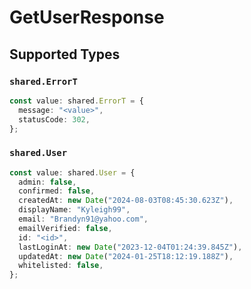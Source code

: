 # GetUserResponse


## Supported Types

### `shared.ErrorT`

```typescript
const value: shared.ErrorT = {
  message: "<value>",
  statusCode: 302,
};
```

### `shared.User`

```typescript
const value: shared.User = {
  admin: false,
  confirmed: false,
  createdAt: new Date("2024-08-03T08:45:30.623Z"),
  displayName: "Kyleigh99",
  email: "Brandyn91@yahoo.com",
  emailVerified: false,
  id: "<id>",
  lastLoginAt: new Date("2023-12-04T01:24:39.845Z"),
  updatedAt: new Date("2024-01-25T18:12:19.188Z"),
  whitelisted: false,
};
```

